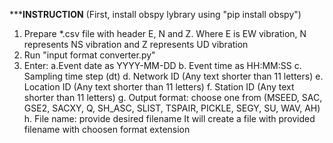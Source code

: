 *********INSTRUCTION******
(First, install obspy lybrary using "pip install obspy")
1. Prepare *.csv file with header E, N and Z. Where E is EW vibration, N represents NS vibration and Z represents UD vibration
2. Run "input format converter.py"
3. Enter:
    a.Event date as YYYY-MM-DD
    b. Event time as HH:MM:SS
    c. Sampling time step (dt)
    d. Network ID (Any text shorter than 11 letters)
    e. Location ID (Any text shorter than 11 letters)
    f. Station ID (Any text shorter than 11 letters)
    g. Output format: choose one from (MSEED, SAC, GSE2, SACXY, Q, SH_ASC, SLIST, TSPAIR, PICKLE, SEGY, SU, WAV, AH)
    h. File name: provide desired filename
It will create a file with provided filename with choosen format extension
